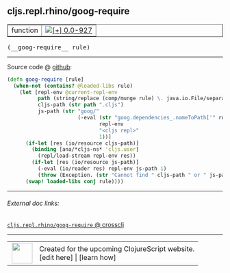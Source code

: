 ## cljs.repl.rhino/goog-require



 <table border="1">
<tr>
<td>function</td>
<td><a href="https://github.com/cljsinfo/cljs-api-docs/tree/0.0-927"><img valign="middle" alt="[+] 0.0-927" title="Added in 0.0-927" src="https://img.shields.io/badge/+-0.0--927-lightgrey.svg"></a> </td>
</tr>
</table>


 <samp>
(__goog-require__ rule)<br>
</samp>

---







Source code @ [github](https://github.com/clojure/clojurescript/blob/r1449/src/clj/cljs/repl/rhino.clj#L69-L85):

```clj
(defn goog-require [rule]
  (when-not (contains? @loaded-libs rule)
    (let [repl-env @current-repl-env
          path (string/replace (comp/munge rule) \. java.io.File/separatorChar)
          cljs-path (str path ".cljs")
          js-path (str "goog/"
                       (-eval (str "goog.dependencies_.nameToPath['" rule "']")
                              repl-env
                              "<cljs repl>"
                              1))]
      (if-let [res (io/resource cljs-path)]
        (binding [ana/*cljs-ns* 'cljs.user]
          (repl/load-stream repl-env res))
        (if-let [res (io/resource js-path)]
          (-eval (io/reader res) repl-env js-path 1)
          (throw (Exception. (str "Cannot find " cljs-path " or " js-path " in classpath")))))
      (swap! loaded-libs conj rule))))
```

<!--
Repo - tag - source tree - lines:

 <pre>
clojurescript @ r1449
└── src
    └── clj
        └── cljs
            └── repl
                └── <ins>[rhino.clj:69-85](https://github.com/clojure/clojurescript/blob/r1449/src/clj/cljs/repl/rhino.clj#L69-L85)</ins>
</pre>

-->

---



###### External doc links:

[`cljs.repl.rhino/goog-require` @ crossclj](http://crossclj.info/fun/cljs.repl.rhino/goog-require.html)<br>

---

 <table>
<tr><td>
<img valign="middle" align="right" width="48px" src="http://i.imgur.com/Hi20huC.png">
</td><td>
Created for the upcoming ClojureScript website.<br>
[edit here] | [learn how]
</td></tr></table>

[edit here]:https://github.com/cljsinfo/cljs-api-docs/blob/master/cljsdoc/cljs.repl.rhino/goog-require.cljsdoc
[learn how]:https://github.com/cljsinfo/cljs-api-docs/wiki/cljsdoc-files

<!--

This information was too distracting to show to readers, but I'll leave it
commented here since it is helpful to:

- pretty-print the data used to generate this document
- and show how to retrieve that data



The API data for this symbol:

```clj
{:ns "cljs.repl.rhino",
 :name "goog-require",
 :type "function",
 :signature ["[rule]"],
 :source {:code "(defn goog-require [rule]\n  (when-not (contains? @loaded-libs rule)\n    (let [repl-env @current-repl-env\n          path (string/replace (comp/munge rule) \\. java.io.File/separatorChar)\n          cljs-path (str path \".cljs\")\n          js-path (str \"goog/\"\n                       (-eval (str \"goog.dependencies_.nameToPath['\" rule \"']\")\n                              repl-env\n                              \"<cljs repl>\"\n                              1))]\n      (if-let [res (io/resource cljs-path)]\n        (binding [ana/*cljs-ns* 'cljs.user]\n          (repl/load-stream repl-env res))\n        (if-let [res (io/resource js-path)]\n          (-eval (io/reader res) repl-env js-path 1)\n          (throw (Exception. (str \"Cannot find \" cljs-path \" or \" js-path \" in classpath\")))))\n      (swap! loaded-libs conj rule))))",
          :title "Source code",
          :repo "clojurescript",
          :tag "r1449",
          :filename "src/clj/cljs/repl/rhino.clj",
          :lines [69 85]},
 :full-name "cljs.repl.rhino/goog-require",
 :full-name-encode "cljs.repl.rhino/goog-require",
 :history [["+" "0.0-927"]]}

```

Retrieve the API data for this symbol:

```clj
;; from Clojure REPL
(require '[clojure.edn :as edn])
(-> (slurp "https://raw.githubusercontent.com/cljsinfo/cljs-api-docs/catalog/cljs-api.edn")
    (edn/read-string)
    (get-in [:symbols "cljs.repl.rhino/goog-require"]))
```

-->

